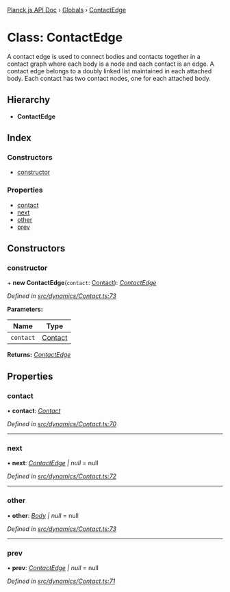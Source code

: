 [Planck.js API Doc](../README.md) › [Globals](../globals.md) › [ContactEdge](contactedge.md)

# Class: ContactEdge

A contact edge is used to connect bodies and contacts together in a contact
graph where each body is a node and each contact is an edge. A contact edge
belongs to a doubly linked list maintained in each attached body. Each
contact has two contact nodes, one for each attached body.

## Hierarchy

* **ContactEdge**

## Index

### Constructors

* [constructor](contactedge.md#constructor)

### Properties

* [contact](contactedge.md#contact)
* [next](contactedge.md#next)
* [other](contactedge.md#other)
* [prev](contactedge.md#prev)

## Constructors

###  constructor

\+ **new ContactEdge**(`contact`: [Contact](contact.md)): *[ContactEdge](contactedge.md)*

*Defined in [src/dynamics/Contact.ts:73](https://github.com/shakiba/planck.js/blob/6ab76c7/src/dynamics/Contact.ts#L73)*

**Parameters:**

Name | Type |
------ | ------ |
`contact` | [Contact](contact.md) |

**Returns:** *[ContactEdge](contactedge.md)*

## Properties

###  contact

• **contact**: *[Contact](contact.md)*

*Defined in [src/dynamics/Contact.ts:70](https://github.com/shakiba/planck.js/blob/6ab76c7/src/dynamics/Contact.ts#L70)*

___

###  next

• **next**: *[ContactEdge](contactedge.md) | null* = null

*Defined in [src/dynamics/Contact.ts:72](https://github.com/shakiba/planck.js/blob/6ab76c7/src/dynamics/Contact.ts#L72)*

___

###  other

• **other**: *[Body](body.md) | null* = null

*Defined in [src/dynamics/Contact.ts:73](https://github.com/shakiba/planck.js/blob/6ab76c7/src/dynamics/Contact.ts#L73)*

___

###  prev

• **prev**: *[ContactEdge](contactedge.md) | null* = null

*Defined in [src/dynamics/Contact.ts:71](https://github.com/shakiba/planck.js/blob/6ab76c7/src/dynamics/Contact.ts#L71)*

